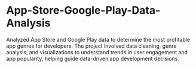 # App-Store-Google-Play-Data-Analysis
Analyzed App Store and Google Play data to determine the most profitable app genres for developers. The project involved data cleaning, genre analysis, and visualizations to understand trends in user engagement and app popularity, helping guide data-driven app development decisions.
